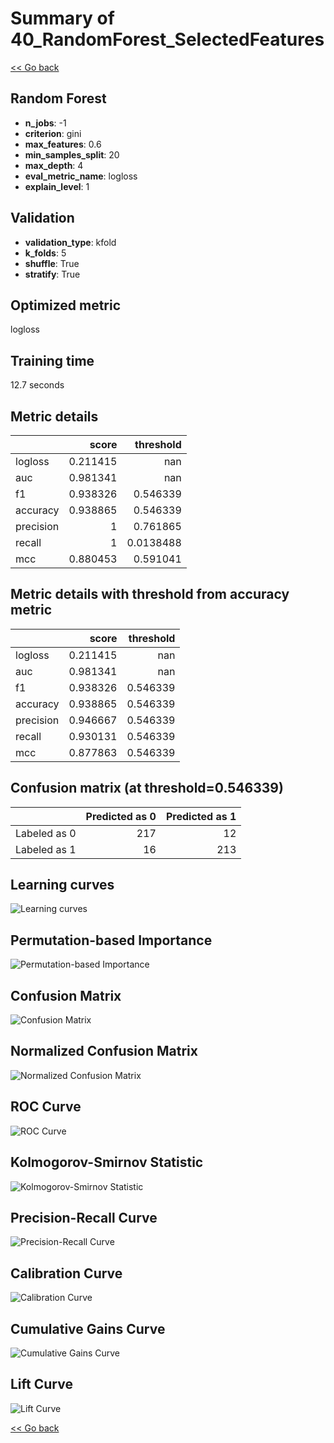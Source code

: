 # Summary of 40_RandomForest_SelectedFeatures

[<< Go back](../README.md)


## Random Forest
- **n_jobs**: -1
- **criterion**: gini
- **max_features**: 0.6
- **min_samples_split**: 20
- **max_depth**: 4
- **eval_metric_name**: logloss
- **explain_level**: 1

## Validation
 - **validation_type**: kfold
 - **k_folds**: 5
 - **shuffle**: True
 - **stratify**: True

## Optimized metric
logloss

## Training time

12.7 seconds

## Metric details
|           |    score |   threshold |
|:----------|---------:|------------:|
| logloss   | 0.211415 | nan         |
| auc       | 0.981341 | nan         |
| f1        | 0.938326 |   0.546339  |
| accuracy  | 0.938865 |   0.546339  |
| precision | 1        |   0.761865  |
| recall    | 1        |   0.0138488 |
| mcc       | 0.880453 |   0.591041  |


## Metric details with threshold from accuracy metric
|           |    score |   threshold |
|:----------|---------:|------------:|
| logloss   | 0.211415 |  nan        |
| auc       | 0.981341 |  nan        |
| f1        | 0.938326 |    0.546339 |
| accuracy  | 0.938865 |    0.546339 |
| precision | 0.946667 |    0.546339 |
| recall    | 0.930131 |    0.546339 |
| mcc       | 0.877863 |    0.546339 |


## Confusion matrix (at threshold=0.546339)
|              |   Predicted as 0 |   Predicted as 1 |
|:-------------|-----------------:|-----------------:|
| Labeled as 0 |              217 |               12 |
| Labeled as 1 |               16 |              213 |

## Learning curves
![Learning curves](learning_curves.png)

## Permutation-based Importance
![Permutation-based Importance](permutation_importance.png)
## Confusion Matrix

![Confusion Matrix](confusion_matrix.png)


## Normalized Confusion Matrix

![Normalized Confusion Matrix](confusion_matrix_normalized.png)


## ROC Curve

![ROC Curve](roc_curve.png)


## Kolmogorov-Smirnov Statistic

![Kolmogorov-Smirnov Statistic](ks_statistic.png)


## Precision-Recall Curve

![Precision-Recall Curve](precision_recall_curve.png)


## Calibration Curve

![Calibration Curve](calibration_curve_curve.png)


## Cumulative Gains Curve

![Cumulative Gains Curve](cumulative_gains_curve.png)


## Lift Curve

![Lift Curve](lift_curve.png)



[<< Go back](../README.md)
